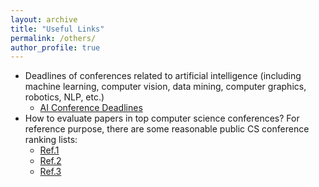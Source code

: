```yaml
---
layout: archive
title: "Useful Links"
permalink: /others/
author_profile: true
---
```

* Deadlines of conferences related to artificial intelligence (including machine learning, computer vision, data mining, computer graphics, robotics, NLP, etc.)
  * [AI Conference Deadlines](https://aideadlin.es/?sub=ML,CV,CG,NLP,RO,SP,DM)
* How to evaluate papers in top computer science conferences? For reference purpose, there are some reasonable public CS conference ranking lists:
  * [Ref.1](https://csrankings.org/#/index?all&us)
  * [Ref.2](https://www.cs.jhu.edu/~taochen/SoC_Conference_Ranking.html)
  * [Ref.3](http://webdocs.cs.ualberta.ca/~zaiane/htmldocs/ConfRanking.html)
